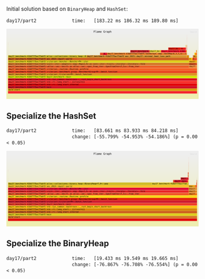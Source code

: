 Initial solution based on `BinaryHeap` and `HashSet`:
```
day17/part2             time:   [183.22 ms 186.32 ms 189.80 ms]
```

![BinaryHeap + HashSet profile](./day17_heap_hashset.svg)

## Specialize the HashSet

```
day17/part2             time:   [83.661 ms 83.933 ms 84.218 ms]
                        change: [-55.799% -54.953% -54.186%] (p = 0.00 < 0.05)
```

![BinaryHeap + LocationSet profile](./day17_heap_locset.svg)

## Specialize the BinaryHeap

```
day17/part2             time:   [19.433 ms 19.549 ms 19.665 ms]
                        change: [-76.867% -76.708% -76.554%] (p = 0.00 < 0.05)
```